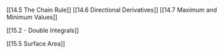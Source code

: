 
[[14.5 The Chain Rule]]
[[14.6 Directional Derivatives]]
[[14.7 Maximum and Minimum Values]]


[[15.2 - Double Integrals]]



[[15.5 Surface Area]]


